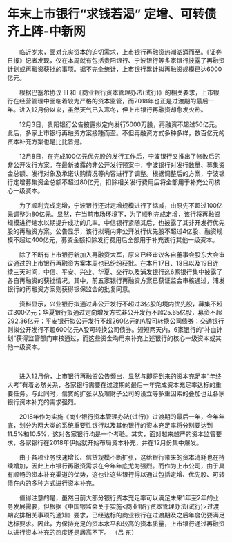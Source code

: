 # 年末上市银行“求钱若渴” 定增、可转债齐上阵-中新网

　　临近岁末，面对充实资本的迫切需求，上市银行再融资热潮汹涌而至。《证券日报》记者发现，仅在本周就有包括贵阳银行、宁波银行等多家银行披露了再融资计划或再融资获批的事项。据不完全统计，上市银行累计拟再融资规模已达6000亿元。

　　根据巴塞尔协议 III 和《商业银行资本管理办法(试行)》的相关要求，上市银行在经营管理中面临着较为严格的资本监管，而2018年也正是过渡期的最后一年。进入12月份以来，虽然天气已入寒冬，但上市银行再融资却愈发火热。

　　12月3日，贵阳银行公告披露拟定向发行5000万股，再融资不超过50亿元。此后，多家上市银行再融资方案接踵而至。不但再融资方式多种多样，数百亿元的资本补充方案也是比比皆是。

　　12月8日，在完成100亿元优先股的发行工作后，宁波银行又推出了修改后的非公开发行方案。在最新披露的非公开发行预案中，宁波银行对发行数量、募集资金总额、发行对象及承诺认购情况等内容进行了调整。根据调整后的方案，宁波银行定增募集资金总额不超过80亿元，扣除相关发行费用后将全部用于补充公司核心一级资本。

　　为了顺利完成定增，宁波银行还对定增规模进行了缩减，由原先不超过100亿元调整为80亿元。显然，在当前市场环境下，为了顺利完成定增，该行将再融资规模进行缩水以期提升成功的几率。中信银行紧随其后，也披露了其非开发行优先股的再融资方案。公告显示，该行拟境内非公开发行优先股不超过4亿股、融资规模不超过400亿元，募资金额扣除发行费用后全部用于补充该行其他一级资本。

　　除了不断有上市银行新加入再融资大军，原来已经审议各自董事会股东大会审议通过的上市银行再融资方案本周也已纷纷获批。在本月17日、18日以及19日连续三天时间，中信、平安、兴业、华夏、交行以及浦发银行这6家银行集中披露了各自再融资的获批情况。其中，前五家银行再融资方案已获证监会审核通过，浦发银行的再融资方案则获得银保监会的批复同意。

　　资料显示，兴业银行拟通过非公开发行不超过3亿股的境内优先股，募集不超过300亿元；华夏银行拟通过定向增发方式非公开发行不超25.65亿股，募资不超292.36亿元；平安银行拟公开发行不超260亿元的A股可转换公司债券；交通银行则拟公开发行不超600亿元A股可转换公司债券。短短两天内，6家银行的“补血计划”获得监管部门审核通过，而这些资金均用来补充上述银行的核心一级资本或其他一级资本。

　　

　　进入12月份，上市银行再融资公告频出，显然与即将到来的资本充足率“年终大考”有着必然关系，各家银行需要在过渡期的最后一年完成资本充足率达标的重要任务。与此同时，信贷的扩张以及理财子公司的设立等多重因素的叠加也让各家银行资本补充的需求强烈。

　　2018年作为实施《商业银行资本管理办法(试行)》过渡期的最后一年，今年年底，划分为两大类的系统重要性银行以及其他银行的资本充足率将分别要达到11.5%和10.5%，这对各家银行均是一个考验。其实，面对越来越严的资本监管要求，各家银行在2018年伊始就开始布局资本补充，并在12月份集中爆发。

　　由于各项业务快速增长、信贷规模不断扩张，这给银行带来的资本消耗也在持续增加，因此上市银行再融资需求在今年年底尤为强烈。而作为上市公司，由于具有顺畅的资本补充渠道的优势，这也让这些银行得以通过包括定增、优先股、可转债在内的多种方式进行资本补充。

　　值得注意的是，虽然目前大部分银行资本充足率可以满足未来1年至2年的业务发展需要，但根据《中国银监会关于实施&lt;商业银行资本管理办法(试行)&gt;过渡期安排相关事项的通知》要求，已经达标的商业银行在过渡期及之后年度仍要满足达标要求。因此，为保持充足的资本水平和较高的资本质量，上市银行通过再融资以进行资本补充的热度还是居高不下。   （吕 东）
